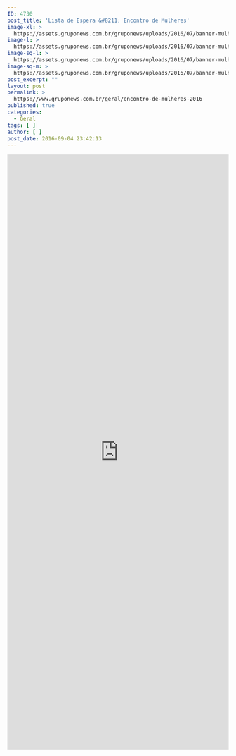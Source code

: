 ```yaml
---
ID: 4730
post_title: 'Lista de Espera &#8211; Encontro de Mulheres'
image-xl: >
  https://assets.gruponews.com.br/gruponews/uploads/2016/07/banner-mulheres.jpg
image-l: >
  https://assets.gruponews.com.br/gruponews/uploads/2016/07/banner-mulheres.jpg
image-sq-l: >
  https://assets.gruponews.com.br/gruponews/uploads/2016/07/banner-mulheres.jpg
image-sq-m: >
  https://assets.gruponews.com.br/gruponews/uploads/2016/07/banner-mulheres-720x353.jpg
post_excerpt: ""
layout: post
permalink: >
  https://www.gruponews.com.br/geral/encontro-de-mulheres-2016
published: true
categories:
  - Geral
tags: [ ]
author: [ ]
post_date: 2016-09-04 23:42:13
---
```

<iframe src="https://docs.google.com/forms/d/e/1FAIpQLSf1-K7hbN-9le-jauLrQyVMDsi5mUbgvGXJvm3NiMWLxTccxQ/viewform?embedded=true" width="100%" height="1350" frameborder="0" marginwidth="0" marginheight="0">Nos dias 22 e 23 de outubro acontecerá o encontro de mulheres. Tema: "Mulheres com Propósito no Reino de Deus".</iframe>